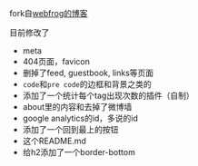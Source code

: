 fork自[webfrog的博客](https://github.com/webfrogs/webfrogs.github.com )

目前修改了

* meta
* 404页面，favicon
* 删掉了feed, guestbook, links等页面
* `code`和`pre code`的边框和背景之类的
* 添加了一个统计每个tag出现次数的插件（自制）
* about里的内容和去掉了微博墙
* google analytics的id，多说的id
* 添加了一个回到最上的按钮
* 这个README.md
* 给h2添加了一个border-bottom


